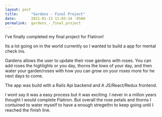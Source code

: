 ```yaml
---
layout: post
title:      "Gardens - Final Project"
date:       2021-01-13 11:03:34 -0500
permalink:  gardens_-_final_project
---
```



I’ve finally completed my final project for Flatiron! 

Its a lot going on in the world currently so I wanted to build a app for mental check ins.

Gardens allows the user to update their rose gardens with roses. You can add roses the highlights or you day, thorns the lows of your day, and then water your garden/roses with how you can grow on your roses more for he next days to come.

The app was build with a Rails Api backend and A JS/React/Redux frontend.

I wont say it was a easy process but it was exciting. I never in a millon years thought I would complete Flatiron. But overall the rose petals and thorns I contuined to water myself to have a enough stregethn to keep going until I reached the finish line. 
